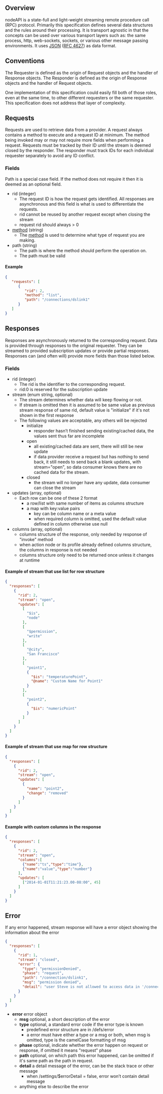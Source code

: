 ## Overview

nodeAPI is a state-full and light-weight streaming remote procedure call (RPC) protocol. Primarily this specification defines several data structures and the rules around their processing. It is transport agnostic in that the concepts can be used over various transport layers such as: the same process, http, web-sockets, sockets, or various other message passing environments. It uses [JSON](http://www.json.org/) ([RFC 4627](http://www.ietf.org/rfc/rfc4627.txt)) as data format.

## Conventions

The Requester is defined as the origin of Request objects and the handler of Response objects. 
The Responder is defined as the origin of Response objects and the handler of Request objects. 

One implementation of this specification could easily fill both of those roles, even at the same time, to other different requesters or the same requester. This specification does not address that layer of complexity.

## Requests

Requests are used to retrieve data from a provider. A request always contains a method to execute
and a request ID at minimum. The method being invoked may or may not require more fields when
performing a request. Requests must be tracked by their ID until the stream is deemed closed by the
responder. The responder must track IDs for each individual requester separately to avoid any ID conflict.

### Fields

Path is a special case field. If the method does not require it then it is deemed as an optional
field.

- rid (integer)
  - The request ID is how the request gets identified. All responses are asynchronous and this field
  is what is used to differentiate the requests.
  - rid cannot be reused by another request except when closing the stream
  - request rid should always > 0 
- [method](methods) (string)
  - The [method](methods) is used to determine what type of request you are making.
- path (string)
  - The path is where the method should perform the operation on.
  - The path must be valid

#### Example
```json
{
   "requests": [
      {
         "rid": 2,
         "method": "list",
         "path": "/connections/dslink1"
      }
   ]
}
```

## Responses

Responses are asynchronously returned to the corresponding request. Data is provided through
responses to the original requester. They can be streamed to provided subscription updates or provide
partial responses. Responses can (and often will) provide more fields than those listed below.

### Fields

- rid (integer)
  - The rid is the identifier to the corresponding request.
  - rid:0 is reserved for the subscription update
- stream (enum string, optional)
  - The stream determines whether data will keep flowing or not.
  - If stream is omitted then it is assumed to be same value as previous stream response of same rid, default value is "initialize" if it's not shown in the first response
  - The following values are acceptable, any others will be rejected
      - initialize
          - responder hasn’t finished sending existing/cached data, the values sent thus far are incomplete
      - open
          - all existing/cached data are sent, there will still be new update
          - if data provider receive a request but has nothing to send back, it still needs to send back a blank updates, with stream="open", so data consumer knows there are no cached data for the stream.
      - closed
          - the stream will no longer have any update, data consumer can close the stream
- updates (array, optional)
  - Each row can be one of these 2 format
    - a row/list with same number of items as columns structure
    - a map with key:value pairs
      - key can be column name or a meta value
      - when required column is omitted, used the default value defined in column otherwise use null
 - columns (array, optional)
   - columns structure of the response, only needed by response of "invoke" method
   - when action node or its profile already defined columns structure, the columns in response is not needed
   - columns structure only need to be returned once unless it changes at runtime

#### Example of stream that use list for row structure
```json
{
  "responses": [
    {
      "rid": 2,
      "stream": "open",
      "updates": [
        [
          "$is",
          "node"
        ],
        [
          "$permission",
          "write"
        ],
        [
          "@city",
          "San Francisco"
        ],
        [
          "point1",
          {
            "$is": "temperaturePoint",
            "@name": "Custom Name for Point1"
          }
        ],
        [
          "point2",
          {
            "$is": "numericPoint"
          }
        ]
      ]
    }
  ]
}
```
#### Example of stream that use map for row structure
```json
{
  "responses": [
    {
      "rid": 2,
      "stream": "open",
      "updates": [
        {
          "name": "point2",
          "change": "removed"
        }
      ]
    }
  ]
}
```
#### Example with custom columns in the response
```json
{
  "responses": [
    {
      "rid": 2,
      "stream": "open",
      "columns":[
        {"name":"ts","type":"time"},
        {"name":"value","type":"number"}
      ],
      "updates": [
        ["2014-01-01T11:21:23.00-08:00", 45]
      ]
    }
  ]
}
```
## Error
If any error happened, stream response will have a error object showing the information about the error
```json
{
  "responses": [
    {
      "rid": 1,
      "stream": "closed",
      "error": {
        "type": "permissionDenied",
        "phase": "request",
        "path": "/connection/dslink1",
        "msg": "permission denied",
        "detail": "user Steve is not allowed to access data in '/connection/dslink1'"
      }
    }
  ]
}
```


 - **error** error object
   - **msg**  optional, a short description of the error
   - **type**  optional, a standard error code if the error type is known
     - predefined error structure are in /defs/error
     - a error must have either a type or a msg or both, when msg is omitted, type is the camelCase formatting of msg
   - **phase**  optional, indicate whether the error happen on request or response, if omitted it means "request" phase
   - **path**  optional, on which path this error happened, can be omitted if it's same path as the path in request.
   - **detail**  a detail message of the error, can be the stack trace or other message
     - when /settings/$errorDetail = false, error won’t contain detail message
   - anything else to describe the error